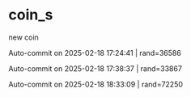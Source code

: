 # coin_s
new coin 

Auto-commit on 2025-02-18 17:24:41 | rand=36586

Auto-commit on 2025-02-18 17:38:37 | rand=33867

Auto-commit on 2025-02-18 18:33:09 | rand=72250
